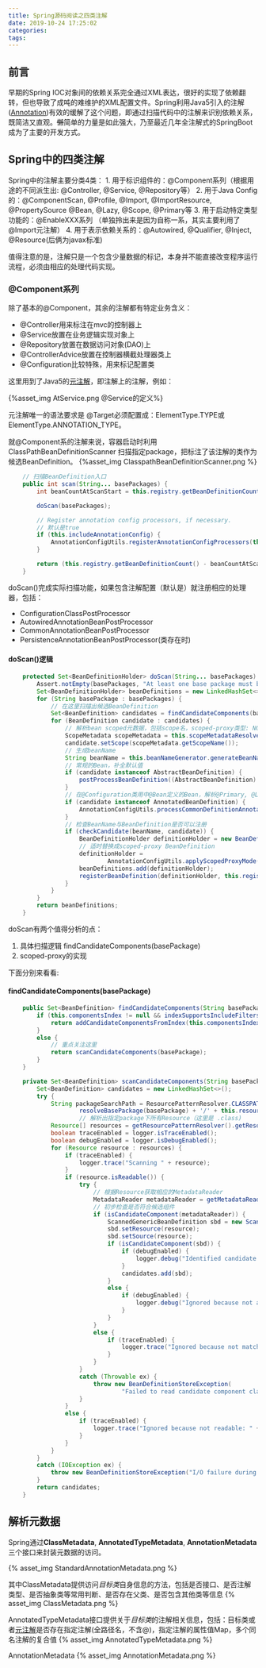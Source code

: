 ```yaml
---
title: Spring源码阅读之四类注解
date: 2019-10-24 17:25:02
categories:
tags:
---
```


## 前言
早期的Spring IOC对象间的依赖关系完全通过XML表达，很好的实现了依赖翻转，但也导致了成吨的难维护的XML配置文件。Spring利用Java5引入的注解([Annotation][2])有效的缓解了这个问题，即通过扫描代码中的注解来识别依赖关系，既简洁又直观。~~懒~~简单的力量是如此强大，乃至最近几年全注解式的SpringBoot成为了主要的开发方式。

## Spring中的四类注解
Spring中的注解主要分类4类：
    1. 用于标识组件的：@Component系列（根据用途的不同派生出: @Controller, @Service, @Repository等）
    2. 用于Java Config的：@ComponentScan, @Profile, @Import, @ImportResource, @PropertySource @Bean, @Lazy, @Scope, @Primary等
    3. 用于启动特定类型功能的：@EnableXXX系列 （单独拎出来是因为自称一系，其实主要利用了@Import元注解）
    4. 用于表示依赖关系的：@Autowired, @Qualifier, @Inject, @Resource(后俩为javax标准)

值得注意的是，注解只是一个包含少量数据的标记，本身并不能直接改变程序运行流程，必须由相应的处理代码实现。

### @Component系列
除了基本的@Component，其余的注解都有特定业务含义：

- @Controller用来标注在mvc的控制器上
- @Service放置在业务逻辑实现对象上
- @Repository放置在数据访问对象(DAO)上
- @ControllerAdvice放置在控制器横截处理器类上
- @Configuration比较特殊，用来标记配置类

这里用到了Java5的[元注解][1]，即注解上的注解，例如：

{%asset_img AtService.png @Service的定义%}

元注解唯一的语法要求是 @Target必须配置成：ElementType.TYPE或ElementType.ANNOTATION_TYPE。

就@Component系的注解来说，容器启动时利用 ClassPathBeanDefinitionScanner 扫描指定package，把标注了该注解的类作为候选BeanDefinition。
{%asset_img ClasspathBeanDefinitionScanner.png %}

```java 
    // 扫描BeanDefinition入口
    public int scan(String... basePackages) {
		int beanCountAtScanStart = this.registry.getBeanDefinitionCount();

		doScan(basePackages);

		// Register annotation config processors, if necessary.
        // 默认是true
		if (this.includeAnnotationConfig) {
			AnnotationConfigUtils.registerAnnotationConfigProcessors(this.registry);
		}

		return (this.registry.getBeanDefinitionCount() - beanCountAtScanStart);
	}
```

doScan()完成实际扫描功能，如果包含注解配置（默认是）就注册相应的处理器，包括：

* ConfigurationClassPostProcessor
* AutowiredAnnotationBeanPostProcessor
* CommonAnnotationBeanPostProcessor
* PersistenceAnnotationBeanPostProcessor(类存在时)

#### doScan()逻辑

```java
    protected Set<BeanDefinitionHolder> doScan(String... basePackages) {
		Assert.notEmpty(basePackages, "At least one base package must be specified");
		Set<BeanDefinitionHolder> beanDefinitions = new LinkedHashSet<>();
		for (String basePackage : basePackages) {
            // 在这里扫描出候选BeanDefinition
			Set<BeanDefinition> candidates = findCandidateComponents(basePackage);
			for (BeanDefinition candidate : candidates) {
                // 解析bean scoped元数据，包括scope名，scoped-proxy类型: NO/DEFAULT(不创建scoped-proxy)，INTERFACES（创建Jdk代理型），TARGET_CLASS（创建cglib代理型）
				ScopeMetadata scopeMetadata = this.scopeMetadataResolver.resolveScopeMetadata(candidate);
				candidate.setScope(scopeMetadata.getScopeName());
                // 生成beanName
				String beanName = this.beanNameGenerator.generateBeanName(candidate, this.registry);
                // 常规的Bean，补全默认值
				if (candidate instanceof AbstractBeanDefinition) {
					postProcessBeanDefinition((AbstractBeanDefinition) candidate, beanName);
				}
                // 在@Configuration类用中@Bean定义的Bean，解析@Primary, @Lazy, @DependsOn, @Role, @Description等注解上的值设置到BeanDefinition中
				if (candidate instanceof AnnotatedBeanDefinition) {
					AnnotationConfigUtils.processCommonDefinitionAnnotations((AnnotatedBeanDefinition) candidate);
				}
                // 检查BeanName与BeanDefinition是否可以注册
				if (checkCandidate(beanName, candidate)) {
					BeanDefinitionHolder definitionHolder = new BeanDefinitionHolder(candidate, beanName);
                    // 适时替换成scoped-proxy BeanDefinition
					definitionHolder =
							AnnotationConfigUtils.applyScopedProxyMode(scopeMetadata, definitionHolder, this.registry);
					beanDefinitions.add(definitionHolder);
					registerBeanDefinition(definitionHolder, this.registry);
				}
			}
		}
		return beanDefinitions;
	}
```

doScan有两个值得分析的点：
1. 具体扫描逻辑 findCandidateComponents(basePackage)
2. scoped-proxy的实现
   
下面分别来看看:

#### findCandidateComponents(basePackage)

```java
	public Set<BeanDefinition> findCandidateComponents(String basePackage) {
		if (this.componentsIndex != null && indexSupportsIncludeFilters()) {
			return addCandidateComponentsFromIndex(this.componentsIndex, basePackage);
		}
		else {
			// 重点关注这里
			return scanCandidateComponents(basePackage);
		}
	}
```

```java
	private Set<BeanDefinition> scanCandidateComponents(String basePackage) {
		Set<BeanDefinition> candidates = new LinkedHashSet<>();
		try {
			String packageSearchPath = ResourcePatternResolver.CLASSPATH_ALL_URL_PREFIX +
					resolveBasePackage(basePackage) + '/' + this.resourcePattern;
					// 解析出指定package下所有Resource（这里是 .class)
			Resource[] resources = getResourcePatternResolver().getResources(packageSearchPath);
			boolean traceEnabled = logger.isTraceEnabled();
			boolean debugEnabled = logger.isDebugEnabled();
			for (Resource resource : resources) {
				if (traceEnabled) {
					logger.trace("Scanning " + resource);
				}
				if (resource.isReadable()) {
					try {
						// 根据Resource获取相应的MetadataReader
						MetadataReader metadataReader = getMetadataReaderFactory().getMetadataReader(resource);
						// 初步检查是否符合候选组件
						if (isCandidateComponent(metadataReader)) {
							ScannedGenericBeanDefinition sbd = new ScannedGenericBeanDefinition(metadataReader);
							sbd.setResource(resource);
							sbd.setSource(resource);
							if (isCandidateComponent(sbd)) {
								if (debugEnabled) {
									logger.debug("Identified candidate component class: " + resource);
								}
								candidates.add(sbd);
							}
							else {
								if (debugEnabled) {
									logger.debug("Ignored because not a concrete top-level class: " + resource);
								}
							}
						}
						else {
							if (traceEnabled) {
								logger.trace("Ignored because not matching any filter: " + resource);
							}
						}
					}
					catch (Throwable ex) {
						throw new BeanDefinitionStoreException(
								"Failed to read candidate component class: " + resource, ex);
					}
				}
				else {
					if (traceEnabled) {
						logger.trace("Ignored because not readable: " + resource);
					}
				}
			}
		}
		catch (IOException ex) {
			throw new BeanDefinitionStoreException("I/O failure during classpath scanning", ex);
		}
		return candidates;
	}

```

## 解析元数据
Spring通过**ClassMetadata**, **AnnotatedTypeMetadata**, **AnnotationMetadata**三个接口来封装元数据的访问。

{% asset_img StandardAnnotationMetadata.png %}

其中ClassMetadata提供访问*目标类*自身信息的方法，包括是否接口、是否注解类型、是否抽象类等常用判断、是否存在父类、是否包含其他类等信息
{% asset_img ClassMetadata.png %}

AnnotatedTypeMetadata接口提供关于*目标类*的注解相关信息，包括：目标类或者[元注解][1]是否存在指定注解(全路径名，不含@)，指定注解的属性值Map，多个同名注解的复合值
{% asset_img AnnotatedTypeMetadata.png %}

AnnotationMetadata
{% asset_img AnnotationMetadata.png %}



[1]: https://dzone.com/articles/what-are-meta-annotations-in-java
[2]: https://docs.oracle.com/javase/specs/jls/se11/html/jls-9.html#jls-9.6
